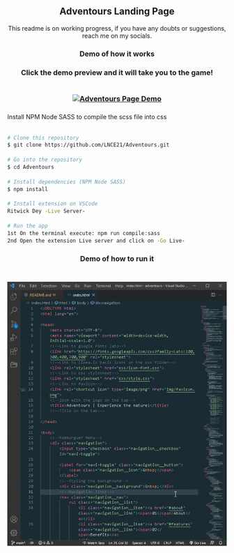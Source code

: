 <h2 align="center"> Adventours Landing Page </h2>

<p align= "center">This readme is on working progress, if you have any doubts or suggestions, reach me on my socials.</p>

<h3 align="center"> Demo of how it works<h3>
<p align="center">
Click the demo preview and it will take you to the game!
<br>
<br>
<br>
<a href="https://lnce21.github.io/Adventours/" target="_blank"> <img src="img/adventoursGifDemo.gif" alt="Adventours Page Demo"/></a>
</>
<br>
<h3 align="center"></h3>Install NPM Node SASS to compile the scss file into css
<br>
<br>

```bash
# Clone this repository
$ git clone https://github.com/LNCE21/Adventours.git

# Go into the repository
$ cd Adventours

# Install dependencies (NPM Node SASS)
$ npm install

# Install extension on VSCode
Ritwick Dey -Live Server-

# Run the app
1st On the terminal execute: npm run compile:sass
2nd Open the extension Live server and click on -Go Live-

```
<h3 align="center"> Demo of how to run it<h3>
<p align="center">
<br>
<img src="img/adventoursGif.gif" alt="Run Demo"/>
</>

